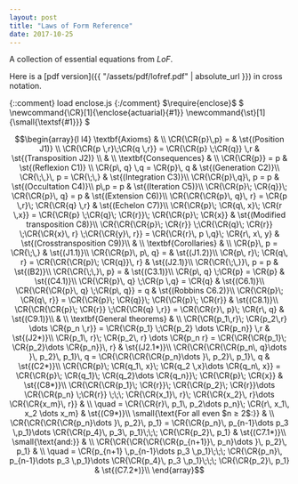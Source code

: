 ```yaml
---
layout: post
title: "Laws of Form Reference"
date: 2017-10-25
---
```

A collection of essential equations from _LoF_.
<!--more-->

Here is a [pdf version]({{ "/assets/pdf/lofref.pdf" | absolute_url }}) 
in cross notation.

{::comment} load enclose.js {:/comment}
$\require{enclose}$
$
\newcommand{\CR}[1]{\enclose{actuarial}{#1}}
\newcommand{\st}[1]{\small\{\textsf{#1}}}
$

$$\begin{array}{l l4}
\textbf{Axioms} & \\
\CR{\CR{p}\,p} =    & \st{(Position J1)} \\
\CR{\CR{p \,r}\;\CR{q \,r}} = \CR{\CR{p} \;\CR{q}} \,r & \st{(Transposition J2)} \\
 & \\
\textbf{Consequences} & \\
\CR{\CR{p}} = p 	  	& \st{(Reflexion C1)} \\
\CR{p\, q} \,q = \CR{p}\, q & \st{(Generation C2)}\\
\CR{\;\,}\, p = \CR{\;\,} & \st{(Integration C3)}\\
\CR{\CR{p}\,q}\, p = p & \st{(Occultation C4)}\\
p\,p = p & \st{(Iteration C5)}\\
\CR{\CR{p}\; \CR{q}}\; \CR{\CR{p}\, q} = p & \st{(Extension C6)}\\
\CR{\CR{\CR{p}\, q}\, r} = \CR{p \,r}\; \CR{\CR{q} \,r} & \st{(Echelon C7)}\\
\CR{\CR{p}\; \CR{q\, x}\; \CR{r \,x}} 
 = \CR{\CR{p} \;\CR{q}\; \CR{r}}\; \CR{\CR{p}\; \CR{x}} & \st{(Modified transposition C8)}\\
\CR{\CR{\CR{p}\; \CR{r}} \;\CR{\CR{q}\; \CR{r}} \;\CR{\CR{x}\, r} \;\CR{\CR{y}\, r}} 
= \CR{\CR{r}\, p \,q}\; \CR{r\, x\, y} & \st{(Crosstransposition C9)}\\
 & \\
\textbf{Corollaries} & \\
\CR{p}\, p = \CR{\;\,} & \st{(J1.1)}\\
\CR{\CR{p}\, p\, q} = & \st{(J1.2)}\\
\CR{p\, r}\; \CR{q\, r} = \CR{\CR{\CR{p}\; \CR{q}}\, r} & \st{(J2.1)}\\
\CR{\CR{\;\,}}\, p = p & \st{(B2)}\\
\CR{\CR{\;\,}\, p} = & \st{(C3.1)}\\
\CR{p\, q} \;\CR{p} = \CR{p} & \st{(C4.1)}\\
\CR{\CR{p}\, q} \;\CR{p \,q} = \CR{q} & \st{(C6.1)}\\
\CR{\CR{\CR{p}\, q} \;\CR{p\, q}} = q & \st{(Robbins C6.2)}\\
\CR{\CR{p}\; \CR{q\, r}} = \CR{\CR{p}\; \CR{q}}\; \CR{\CR{p}\; \CR{r}} & \st{(C8.1)}\\
\CR{\CR{\CR{p}\; \CR{r}} \;\CR{\CR{q} \,r}} = \CR{\CR{r}\, p}\; \CR{r\, q} & \st{(C9.1)}\\
 & \\
\textbf{General theorems} & \\
\CR{\CR{p_1\,r}\; \CR{p_2\,r} \dots \CR{p_n \,r}} = \CR{\CR{p_1} \;\CR{p_2} \dots \CR{p_n}} \,r & \st{(J2*)}\\
\CR{p_1\, r}\; \CR{p_2\, r} \dots \CR{p_n r} = \CR{\CR{\CR{p_1}\; \CR{p_2}\dots \CR{p_n}}\, r} & \st{(J2.1*)}\\
\CR{\CR{\CR{\CR{p_n\, q}\dots }\, p_2}\, p_1}\, q = \CR{\CR{\CR{\CR{p_n}\dots }\, p_2}\, p_1}\, q & \st{(C2*)}\\
\CR{\CR{p}\; \CR{q_1\, x}\; \CR{q_2 \,x}\dots \CR{q_n\, x}} = \CR{\CR{p}\; \CR{q_1}\; \CR{q_2}\dots \CR{q_n}}\; \CR{\CR{p}\; \CR{x}} & \st{(C8*)}\\
\CR{\CR{\CR{p_1}\; \CR{r}}\; \CR{\CR{p_2}\; \CR{r}}\dots \CR{\CR{p_n} \;\CR{r}} \;\;\; \CR{\CR{x_1}\, r}\; \CR{\CR{x_2}\, r}\dots \CR{\CR{x_m}\, r}} & \\
\quad = \CR{\CR{r}\, p_1\, p_2\dots p_n}\; \CR{r\, x_1\, x_2 \dots x_m} & \st{(C9*)}\\
\small{\text{For all even $n ≥ 2$:}} & \\
 \CR{\CR{\CR{\CR{p_n}\dots }\, p_2}\, p_1} = \CR{\CR{p_n}\, p_{n-1}\dots p_3 \,p_1}\dots \CR{\CR{p_4}\, p_3\, p_1}\;\;\; \CR{\CR{p_2}\, p_1} & \st{(C7.1*)}\\
\small{\text{and:}} & \\ 
\CR{\CR{\CR{\CR{\CR{p_{n+1}}\, p_n}\dots }\, p_2}\, p_1} & \\
\quad = \CR{p_{n+1} \,p_{n-1}\dots p_3 \,p_1}\;\;\; \CR{\CR{p_n}\, p_{n-1}\dots p_3 \,p_1}\dots \CR{\CR{p_4}\, p_3 \,p_1}\;\;\; \CR{\CR{p_2}\, p_1} & \st{(C7.2*)}\\
\end{array}$$


